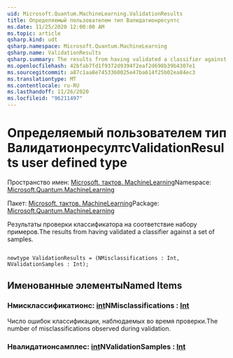 ```yaml
---
uid: Microsoft.Quantum.MachineLearning.ValidationResults
title: Определяемый пользователем тип Валидатионресултс
ms.date: 11/25/2020 12:00:00 AM
ms.topic: article
qsharp.kind: udt
qsharp.namespace: Microsoft.Quantum.MachineLearning
qsharp.name: ValidationResults
qsharp.summary: The results from having validated a classifier against a set of samples.
ms.openlocfilehash: 42bfab7fd1f9372d9394f2eaf2d698b39b4307e1
ms.sourcegitcommit: a87c1aa8e7453360025e47ba614f25b02ea84ec3
ms.translationtype: MT
ms.contentlocale: ru-RU
ms.lasthandoff: 11/26/2020
ms.locfileid: "96211497"
---
```

# <a name="validationresults-user-defined-type"></a><span data-ttu-id="5f678-102">Определяемый пользователем тип Валидатионресултс</span><span class="sxs-lookup"><span data-stu-id="5f678-102">ValidationResults user defined type</span></span>

<span data-ttu-id="5f678-103">Пространство имен: [Microsoft. тактов. MachineLearning](xref:Microsoft.Quantum.MachineLearning)</span><span class="sxs-lookup"><span data-stu-id="5f678-103">Namespace: [Microsoft.Quantum.MachineLearning](xref:Microsoft.Quantum.MachineLearning)</span></span>

<span data-ttu-id="5f678-104">Пакет: [Microsoft. тактов. MachineLearning](https://nuget.org/packages/Microsoft.Quantum.MachineLearning)</span><span class="sxs-lookup"><span data-stu-id="5f678-104">Package: [Microsoft.Quantum.MachineLearning](https://nuget.org/packages/Microsoft.Quantum.MachineLearning)</span></span>


<span data-ttu-id="5f678-105">Результаты проверки классификатора на соответствие набору примеров.</span><span class="sxs-lookup"><span data-stu-id="5f678-105">The results from having validated a classifier against a set of samples.</span></span>

```qsharp

newtype ValidationResults = (NMisclassifications : Int, NValidationSamples : Int);
```



## <a name="named-items"></a><span data-ttu-id="5f678-106">Именованные элементы</span><span class="sxs-lookup"><span data-stu-id="5f678-106">Named Items</span></span>

### <a name="nmisclassifications--int"></a><span data-ttu-id="5f678-107">Нмисклассификатионс: [int](xref:microsoft.quantum.lang-ref.int)</span><span class="sxs-lookup"><span data-stu-id="5f678-107">NMisclassifications : [Int](xref:microsoft.quantum.lang-ref.int)</span></span>

<span data-ttu-id="5f678-108">Число ошибок классификации, наблюдаемых во время проверки.</span><span class="sxs-lookup"><span data-stu-id="5f678-108">The number of misclassifications observed during validation.</span></span>
### <a name="nvalidationsamples--int"></a><span data-ttu-id="5f678-109">Нвалидатионсамплес: [int](xref:microsoft.quantum.lang-ref.int)</span><span class="sxs-lookup"><span data-stu-id="5f678-109">NValidationSamples : [Int](xref:microsoft.quantum.lang-ref.int)</span></span>

